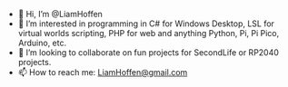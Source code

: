 - 👋 Hi, I’m @LiamHoffen
- 👀 I’m interested in programming in C# for Windows Desktop, LSL for virtual worlds scripting, PHP for web and anything Python, Pi, Pi Pico, Arduino, etc.
- 💞️ I’m looking to collaborate on fun projects for SecondLife or RP2040 projects.
- 📫 How to reach me: LiamHoffen@gmail.com

<!---
LiamHoffen/LiamHoffen is a ✨ special ✨ repository because its `README.md` (this file) appears on your GitHub profile.
You can click the Preview link to take a look at your changes.
--->
